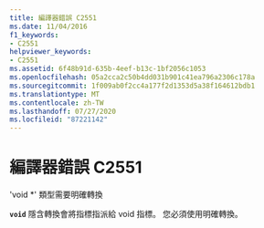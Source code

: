 ```yaml
---
title: 編譯器錯誤 C2551
ms.date: 11/04/2016
f1_keywords:
- C2551
helpviewer_keywords:
- C2551
ms.assetid: 6f48b91d-635b-4eef-b13c-1bf2056c1053
ms.openlocfilehash: 05a2cca2c50b4dd031b901c41ea796a2306c178a
ms.sourcegitcommit: 1f009ab0f2cc4a177f2d1353d5a38f164612bdb1
ms.translationtype: MT
ms.contentlocale: zh-TW
ms.lasthandoff: 07/27/2020
ms.locfileid: "87221142"
---
```

# <a name="compiler-error-c2551"></a>編譯器錯誤 C2551

'void *' 類型需要明確轉換

**`void`** 隱含轉換會將指標指派給 void 指標。 您必須使用明確轉換。
